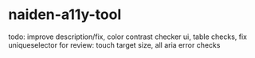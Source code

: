 # naiden-a11y-tool
todo: improve description/fix, color contrast checker ui, table checks, fix uniqueselector
for review: touch target size, all aria error checks